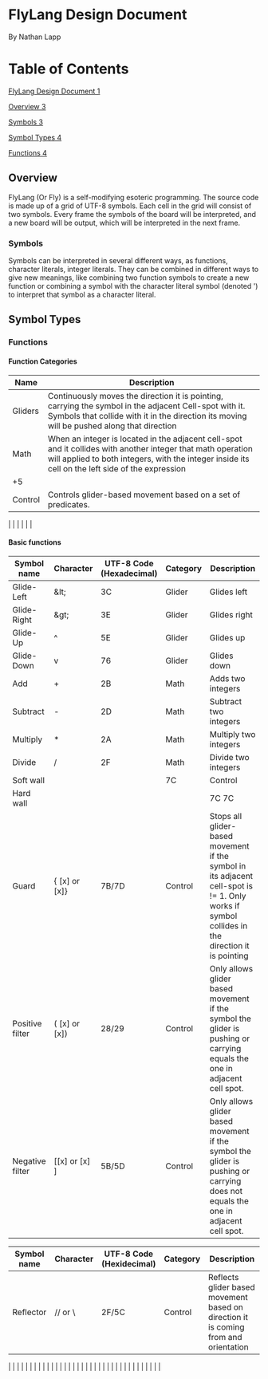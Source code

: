 # FlyLang Design Document

By Nathan Lapp

# Table of Contents

[FlyLang Design Document 1](#_Toc87473648)

[Overview 3](#_Toc87473649)

[Symbols 3](#_Toc87473650)

[Symbol Types 4](#_Toc87473651)

[Functions 4](#_Toc87473652)

## Overview

FlyLang (Or Fly) is a self-modifying esoteric programming. The source code is made up of a grid of UTF-8 symbols. Each cell in the grid will consist of two symbols. Every frame the symbols of the board will be interpreted, and a new board will be output, which will be interpreted in the next frame.

### Symbols

Symbols can be interpreted in several different ways, as functions, character literals, integer literals. They can be combined in different ways to give new meanings, like combining two function symbols to create a new function or combining a symbol with the character literal symbol (denoted &#39;) to interpret that symbol as a character literal.

## Symbol Types

### Functions

#### Function Categories

| Name | Description |
| --- | --- |
| Gliders | Continuously moves the direction it is pointing, carrying the symbol in the adjacent Cell-spot with it. Symbols that collide with it in the direction its moving will be pushed along that direction |
| Math | When an integer is located in the adjacent cell-spot and it collides with another integer that math operation will applied to both integers, with the integer inside its cell on the left side of the expression
|+5| |7 |Will be 5 + 7 if they collide |
| Control | Controls glider-based movement based on a set of predicates. |
|
 |
 |
|
 |
 |

#### Basic functions

| Symbol name | Character | UTF-8 Code (Hexadecimal) | Category | Description |
| --- | --- | --- | --- | --- |
| Glide-Left | \&lt; | 3C | Glider | Glides left |
| Glide-Right | \&gt; | 3E | Glider | Glides right |
| Glide-Up | ^ | 5E | Glider | Glides up |
| Glide-Down | v | 76 | Glider | Glides down |
| Add | + | 2B | Math | Adds two integers |
| Subtract | - | 2D | Math | Subtract two integers |
| Multiply | \* | 2A | Math | Multiply two integers |
| Divide | / | 2F | Math | Divide two integers |
| Soft wall | | | 7C | Control | Stops glider-based movement on the side of cell its in. |
| Hard wall | || | 7C 7C | Control | Stops all gilder-based movement |
| Guard | { [x] or [x]} | 7B/7D | Control | Stops all glider-based movement if the symbol in its adjacent cell-spot is != 1. Only works if symbol collides in the direction it is pointing |
| Positive filter | ( [x] or [x]) | 28/29 | Control | Only allows glider based movement if the symbol the glider is pushing or carrying equals the one in adjacent cell spot. |
| Negative filter | [[x] or [x] ] | 5B/5D | Control | Only allows glider based movement if the symbol the glider is pushing or carrying does not equals the one in adjacent cell spot. |

| Symbol name | Character | UTF-8 Code (Hexidecimal) | Category | Description |
| --- | --- | --- | --- | --- |
| Reflector | // or \\ | 2F/5C | Control | Reflects glider based movement based on direction it is coming from and orientation |
|
 |
 |
 |
 |
 |
|
 |
 |
 |
 |
 |
|
 |
 |
 |
 |
 |
|
 |
 |
 |
 |
 |
|
 |
 |
 |
 |
 |
|
 |
 |
 |
 |
 |